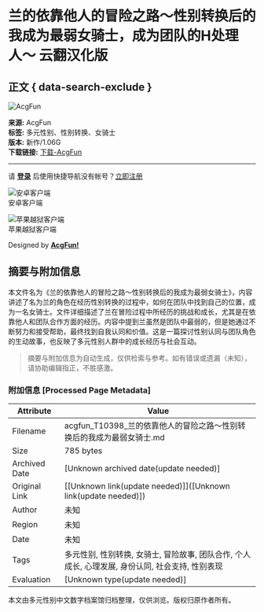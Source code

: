 # 兰的依靠他人的冒险之路〜性别转换后的我成为最弱女骑士，成为团队的H处理人〜 云翻汉化版

## 正文 { data-search-exclude }


![AcgFun](./template/AcgFun_style/images/logo.webp)

**来源:** AcgFun  
**标签:** 多元性别、性别转换、女骑士  
**版本:** 新作/1.06G  
**下载链接:** [下载-AcgFun](https://acgfun.net)

---

请 [**登录**](member.php?mod=logging&action=login) 后使用快捷导航没有帐号？[立即注册](member.php?mod=acgfun_register "注册")

![安卓客户端](./template/AcgFun_style/images/ewm_android.png)  
安卓客户端

![苹果越狱客户端](./template/AcgFun_style/images/ewm_ios.png)  
苹果越狱客户端

Designed by **[AcgFun!](https://acgfun.net)**
<!-- tcd_original_link https://acgfun.moe/thread-69563-1-1.html -->


## 摘要与附加信息

<!-- tcd_abstract -->
本文件名为《兰的依靠他人的冒险之路〜性别转换后的我成为最弱女骑士》，内容讲述了名为兰的角色在经历性别转换的过程中，如何在团队中找到自己的位置，成为一名女骑士。文件详细描述了兰在冒险过程中所经历的挑战和成长，尤其是在依靠他人和团队合作方面的经历。内容中提到兰虽然是团队中最弱的，但是她通过不断努力和接受帮助，最终找到自我认同和价值。这是一篇探讨性别认同与团队角色的生动故事，也反映了多元性别人群中的成长经历与社会互动。
<!-- tcd_abstract_end -->

> 摘要与附加信息为自动生成，仅供检索与参考。如有错误或遗漏（未知），请协助编辑指正，不胜感激。

### 附加信息 [Processed Page Metadata]

| Attribute       | Value                                  |
|-----------------|----------------------------------------|
| Filename        | acgfun_T10398_兰的依靠他人的冒险之路〜性别转换后的我成为最弱女骑士.md                             |
| Size            | 785 bytes                           |
| Archived Date   | [Unknown archived date(update needed)]                             |
| Original Link   | [[Unknown link(update needed)]]([Unknown link(update needed)])                       |
| Author          | 未知                               |
| Region          | 未知                               |
| Date            | 未知                                 |
| Tags            | 多元性别, 性别转换, 女骑士, 冒险故事, 团队合作, 个人成长, 心理发展, 身份认同, 社会支持, 性别表现                                 |
| Evaluation            | [Unknown type(update needed)]                                 |
<!-- tcd_table_end -->

本文由多元性别中文数字档案馆归档整理，仅供浏览。版权归原作者所有。
